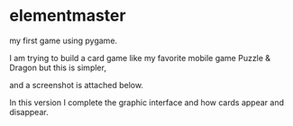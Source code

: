 # elementmaster
my first game using pygame.

I am trying to build a card game like my favorite mobile game Puzzle & Dragon but this is simpler,

and a screenshot is attached below.

In this version I complete the graphic interface and how cards appear and disappear.
